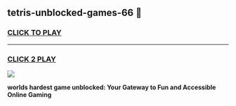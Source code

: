 
## tetris-unblocked-games-66 👋
<h3>
<a href="https://premium.freeplayer.one?title=tetris-unblocked-games-66&ref=14F">CLICK TO PLAY</a></h3>
<hr>

<h3>
<a href="https://premium.freeplayer.one?title=tetris-unblocked-games-66&ref=14F">CLICK 2 PLAY</a>
  
</h3>

<a href="https://premium.freeplayer.one?title=tetris-unblocked-games-66&ref=12F/"><img src="https://clearcache.store/games.png"></a>


**worlds hardest game unblocked: Your Gateway to Fun and Accessible Online Gaming**
